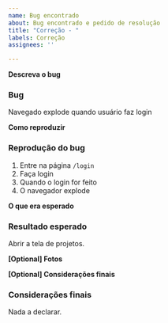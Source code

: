 ```yaml
---
name: Bug encontrado
about: Bug encontrado e pedido de resolução
title: "Correção - "
labels: Correção
assignees: ''

---
```


**Descreva o bug**
### Bug

Navegado explode quando usuário faz login

**Como reproduzir**
### Reprodução do bug
1. Entre na página `/login`
2. Faça login
3. Quando o login for feito
4. O navegador explode

**O que era esperado**
### Resultado esperado

Abrir a tela de projetos.

**[Optional] Fotos**

**[Optional] Considerações finais**
### Considerações finais

Nada a declarar.

